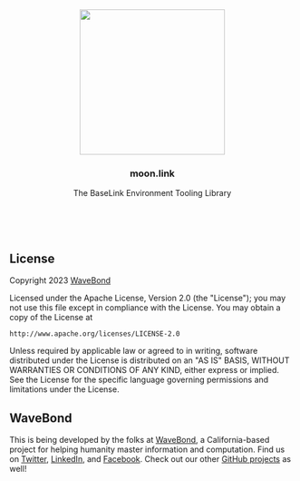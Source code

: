 <br/>
<br/>
<br/>
<br/>
<br/>
<br/>
<br/>

<p align='center'>
  <img src='https://github.com/wavebond/moon.link/blob/make/view/moon.svg?raw=true' height='256'>
</p>

<h3 align='center'>moon.link</h3>
<p align='center'>
  The BaseLink Environment Tooling Library
</p>

<br/>
<br/>
<br/>

## License

Copyright 2023 <a href='https://wave.bond'>WaveBond</a>

Licensed under the Apache License, Version 2.0 (the "License");
you may not use this file except in compliance with the License.
You may obtain a copy of the License at

    http://www.apache.org/licenses/LICENSE-2.0

Unless required by applicable law or agreed to in writing, software
distributed under the License is distributed on an "AS IS" BASIS,
WITHOUT WARRANTIES OR CONDITIONS OF ANY KIND, either express or implied.
See the License for the specific language governing permissions and
limitations under the License.

## WaveBond

This is being developed by the folks at [WaveBond](https://wave.bond), a California-based project for helping humanity master information and computation. Find us on [Twitter](https://twitter.com/_wavebond), [LinkedIn](https://www.linkedin.com/company/wavebond), and [Facebook](https://www.facebook.com/wavebond). Check out our other [GitHub projects](https://github.com/wavebond) as well!

